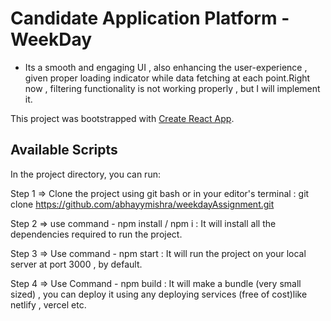 # Candidate Application Platform - WeekDay

* Its a smooth and engaging UI , also enhancing the user-experience , given proper loading indicator while data fetching at each point.Right now , filtering functionality is not working properly , but I will implement it.


This project was bootstrapped with [Create React App](https://github.com/facebook/create-react-app).

## Available Scripts

In the project directory, you can run:

Step 1 => Clone the project using git bash or in your editor's terminal : git clone https://github.com/abhayymishra/weekdayAssignment.git

Step 2 => use command -  npm install / npm i : It will install all the dependencies required to run the project.

Step 3 => Use command -  npm start : It will run the project on your local server at port 3000 , by default.

Step 4 => Use Command - npm build : It will make a bundle (very small sized) , you can deploy it using any deploying services (free of cost)like netlify , vercel etc.




